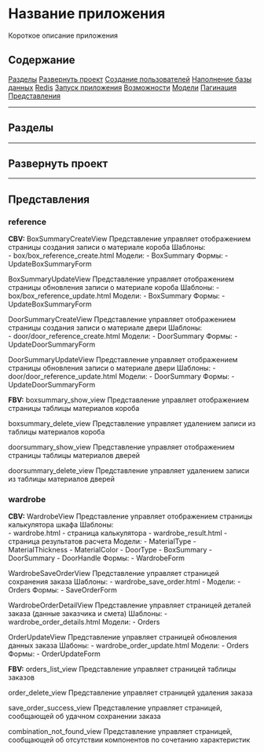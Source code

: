 # Название приложения   
Короткое описание приложения  

## Содержание  

[Разделы]()
[Развернуть проект]()
[Создание пользователей]()
[Наполнение базы данных]()
[Redis]()
[Запуск приложения]()
[Возможности]()
[Модели]()
[Пагинация]()
[Представления]()


----
## Разделы  


----
## Развернуть проект



----
## Представления 

### reference
**CBV:**
BoxSummaryCreateView
Представление управляет отображением страницы создания записи о материале короба
Шаблоны:  
    - box/box_reference_create.html
Модели:
    - BoxSummary
Формы:
    - UpdateBoxSummaryForm


BoxSummaryUpdateView
Представление управляет отображением страницы обновления записи о материале короба
Шаблоны:
    - box/box_reference_update.html
Модели:
    - BoxSummary
Формы:
    - UpdateBoxSummaryForm


DoorSummaryCreateView
Представление управляет отображением страницы создания записи о материале двери
Шаблоны:  
    - door/door_reference_create.html
Модели:
    - DoorSummary
Формы:
    - UpdateDoorSummaryForm


DoorSummaryUpdateView
Представление управляет отображением страницы обновления записи о материале двери
Шаблоны:
    - door/door_reference_update.html
Модели:
    - DoorSummary
Формы:
    - UpdateDoorSummaryForm


**FBV:**
boxsummary_show_view 
Представление управляет отображением страницы таблицы материалов короба

boxsummary_delete_view 
Представление управляет удалением записи из таблицы материалов короба

doorsummary_show_view 
Представление управляет отображением страницы таблицы материалов дверей

doorsummary_delete_view 
Представление управляет удалением записи из таблицы материалов дверей



### wardrobe
**CBV:**
WardrobeView
Представление управляет отображением страницы калькулятора шкафа
Шаблоны:  
    - wardrobe.html         - страница калькулятора
    - wardrobe_result.html  - страница результатов расчета
Модели:
    - MaterialType 
    - MaterialThickness
    - MaterialColor
    - DoorType 
    - BoxSummary 
    - DoorSummary 
    - DoorHandle 
Формы:
    - WardrobeForm


WardrobeSaveOrderView
Представление управляет страницей сохранения заказа
Шаблоны:
    - wardrobe_save_order.html  -
Модели:
    - Orders 
Формы:
    - SaveOrderForm


WardrobeOrderDetailView 
Представление управляет страницей деталей заказа (данные заказчика и смета)
Шаблоны:
    - wardrobe_order_details.html 
Модели:
    - Orders  


OrderUpdateView 
Представление управляет страницей обновления данных заказа
Шабоны:
    - wardrobe_order_update.html
Модели:
    - Orders 
Формы:
    - OrderUpdateForm


**FBV:**
orders_list_view
Представление управляет страницей таблицы заказов 


order_delete_view
Представление управляет страницей удаления заказа


save_order_success_view
Представление управляет страницей, сообщающей об удачном сохранении заказа 


combination_not_found_view
Представление управляет страницей, сообщающей об отсутствии компонентов по сочетанию характеристик
